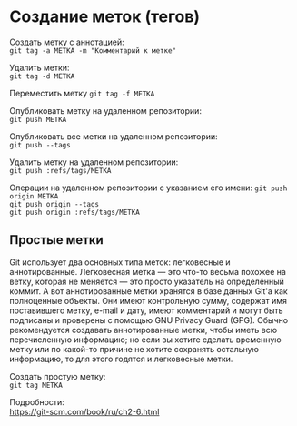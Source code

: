 

Создание меток (тегов)
======================

Создать метку с аннотацией:  
`git tag -a МЕТКА -m "Комментарий к метке"`

Удалить метки:  
`git tag -d МЕТКА`

Переместить метку
`git tag -f МЕТКА`

Опубликовать метку на удаленном репозитории:  
`git push МЕТКА`

Опубликовать все метки на удаленном репозитории:  
`git push --tags`

Удалить метку на удаленном репозитории:  
`git push :refs/tags/МЕТКА`

Операции на удаленном репозитории с указанием его имени:
`git push origin МЕТКА`  
`git push origin --tags`  
`git push origin :refs/tags/МЕТКА`  

Простые метки
-------------

Git использует два основных типа меток: легковесные и аннотированные. Легковесная метка — это что-то весьма похожее на ветку, которая не меняется — это просто указатель на определённый коммит. А вот аннотированные метки хранятся в базе данных Git'а как полноценные объекты. Они имеют контрольную сумму, содержат имя поставившего метку, e-mail и дату, имеют комментарий и могут быть подписаны и проверены с помощью GNU Privacy Guard (GPG). Обычно рекомендуется создавать аннотированные метки, чтобы иметь всю перечисленную информацию; но если вы хотите сделать временную метку или по какой-то причине не хотите сохранять остальную информацию, то для этого годятся и легковесные метки.

Создать простую метку:  
`git tag МЕТКА`

Подробности:  
https://git-scm.com/book/ru/ch2-6.html
